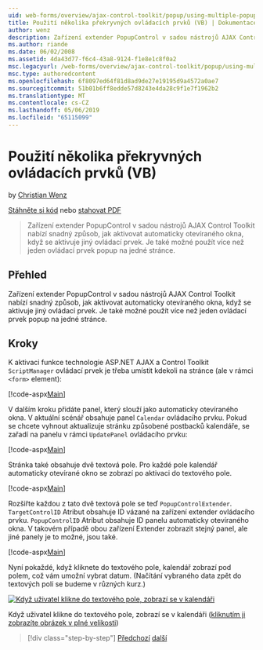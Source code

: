 ```yaml
---
uid: web-forms/overview/ajax-control-toolkit/popup/using-multiple-popup-controls-vb
title: Použití několika překryvných ovládacích prvků (VB) | Dokumentace Microsoftu
author: wenz
description: Zařízení extender PopupControl v sadou nástrojů AJAX Control Toolkit nabízí snadný způsob, jak aktivovat automaticky otevíraného okna, když se aktivuje jiný ovládací prvek. Je také možné použít m...
ms.author: riande
ms.date: 06/02/2008
ms.assetid: 4da43d77-f6c4-43a8-9124-f1e8e1c8f0a2
msc.legacyurl: /web-forms/overview/ajax-control-toolkit/popup/using-multiple-popup-controls-vb
msc.type: authoredcontent
ms.openlocfilehash: 6f8097ed64f81d8ad9de27e19195d9a4572a0ae7
ms.sourcegitcommit: 51b01b6ff8edde57d8243e4da28c9f1e7f1962b2
ms.translationtype: MT
ms.contentlocale: cs-CZ
ms.lasthandoff: 05/06/2019
ms.locfileid: "65115099"
---
```

# <a name="using-multiple-popup-controls-vb"></a>Použití několika překryvných ovládacích prvků (VB)

by [Christian Wenz](https://github.com/wenz)

[Stáhněte si kód](http://download.microsoft.com/download/9/3/f/93f8daea-bebd-4821-833b-95205389c7d0/PopupControl1.vb.zip) nebo [stahovat PDF](http://download.microsoft.com/download/2/d/c/2dc10e34-6983-41d4-9c08-f78f5387d32b/popupcontrol1VB.pdf)

> Zařízení extender PopupControl v sadou nástrojů AJAX Control Toolkit nabízí snadný způsob, jak aktivovat automaticky otevíraného okna, když se aktivuje jiný ovládací prvek. Je také možné použít více než jeden ovládací prvek popup na jedné stránce.

## <a name="overview"></a>Přehled

Zařízení extender PopupControl v sadou nástrojů AJAX Control Toolkit nabízí snadný způsob, jak aktivovat automaticky otevíraného okna, když se aktivuje jiný ovládací prvek. Je také možné použít více než jeden ovládací prvek popup na jedné stránce.

## <a name="steps"></a>Kroky

K aktivaci funkce technologie ASP.NET AJAX a Control Toolkit `ScriptManager` ovládací prvek je třeba umístit kdekoli na stránce (ale v rámci `<form>` element):

[!code-aspx[Main](using-multiple-popup-controls-vb/samples/sample1.aspx)]

V dalším kroku přidáte panel, který slouží jako automaticky otevíraného okna. V aktuální scénář obsahuje panel `Calendar` ovládacího prvku. Pokud se chcete vyhnout aktualizuje stránku způsobené postbacků kalendáře, se zařadí na panelu v rámci `UpdatePanel` ovládacího prvku:

[!code-aspx[Main](using-multiple-popup-controls-vb/samples/sample2.aspx)]

Stránka také obsahuje dvě textová pole. Pro každé pole kalendář automaticky otevírané okno se zobrazí po aktivaci do textového pole.

[!code-aspx[Main](using-multiple-popup-controls-vb/samples/sample3.aspx)]

Rozšiřte každou z tato dvě textová pole se teď `PopupControlExtender`. `TargetControlID` Atribut obsahuje ID vázané na zařízení extender ovládacího prvku. `PopupControlID` Atribut obsahuje ID panelu automaticky otevíraného okna. V takovém případě obou zařízení Extender zobrazit stejný panel, ale jiné panely je to možné, jsou také.

[!code-aspx[Main](using-multiple-popup-controls-vb/samples/sample4.aspx)]

Nyní pokaždé, když kliknete do textového pole, kalendář zobrazí pod polem, což vám umožní vybrat datum. (Načítání vybraného data zpět do textových polí se budeme v různých kurz.)

[![Když uživatel klikne do textového pole, zobrazí se v kalendáři](using-multiple-popup-controls-vb/_static/image2.png)](using-multiple-popup-controls-vb/_static/image1.png)

Když uživatel klikne do textového pole, zobrazí se v kalendáři ([kliknutím ji zobrazíte obrázek v plné velikosti](using-multiple-popup-controls-vb/_static/image3.png))

> [!div class="step-by-step"]
> [Předchozí](handling-postbacks-from-a-popup-control-without-an-updatepanel-cs.md)
> [další](handling-postbacks-from-a-popup-control-with-an-updatepanel-vb.md)

